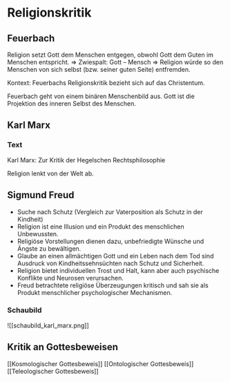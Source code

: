 # Religionskritik

## Feuerbach

Religion setzt Gott dem Menschen entgegen, obwohl Gott dem Guten im Menschen entspricht. 
=> Zwiespalt: Gott – Mensch
=> Religion würde so den Menschen von sich selbst (bzw. seiner guten Seite) entfremden.

Kontext: Feuerbachs Religionskritik bezieht sich auf das Christentum.

Feuerbach geht von einem binären Menschenbild aus.
Gott ist die Projektion des inneren Selbst des Menschen.

## Karl Marx

### Text

Karl Marx: Zur Kritik der Hegelschen Rechtsphilosophie

Religion lenkt von der Welt ab.

## Sigmund Freud

- Suche nach Schutz (Vergleich zur Vaterposition als Schutz in der Kindheit)
- Religion ist eine Illusion und ein Produkt des menschlichen Unbewussten.
- Religiöse Vorstellungen dienen dazu, unbefriedigte Wünsche und Ängste zu bewältigen.
- Glaube an einen allmächtigen Gott und ein Leben nach dem Tod sind Ausdruck von Kindheitssehnsüchten nach Schutz und Sicherheit.
- Religion bietet individuellen Trost und Halt, kann aber auch psychische Konflikte und Neurosen verursachen.
- Freud betrachtete religiöse Überzeugungen kritisch und sah sie als Produkt menschlicher psychologischer Mechanismen.

### Schaubild

![[schaubild_karl_marx.png]]

## Kritik an Gottesbeweisen

[[Kosmologischer Gottesbeweis]]
[[Ontologischer Gottesbeweis]]
[[Teleologischer Gottesbeweis]]